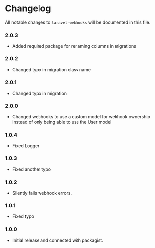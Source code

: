 # Changelog

All notable changes to `laravel-webhooks` will be documented in this file.

### 2.0.3
- Added required package for renaming columns in migrations

### 2.0.2
- Changed typo in migration class name

### 2.0.1
- Changed typo in migration

### 2.0.0
- Changed webhooks to use a custom model for webhook ownership instead of only being able to use the User model

### 1.0.4
- Fixed Logger

### 1.0.3
- Fixed another typo

### 1.0.2
- Silently fails webhook errors.

### 1.0.1
- Fixed typo

### 1.0.0
- Initial release and connected with packagist.
